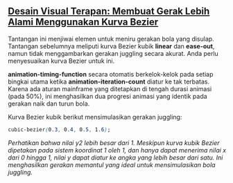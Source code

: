 ## [Desain Visual Terapan: Membuat Gerak Lebih Alami Menggunakan Kurva Bezier](https://learn.freecodecamp.org/responsive-web-design/applied-visual-design/make-motion-more-natural-using-a-bezier-curve)

Tantangan ini menjiwai elemen untuk meniru gerakan bola yang disulap. Tantangan sebelumnya meliputi kurva Bezier kubik **linear** dan **ease-out**, namun tidak menggambarkan gerakan juggling secara akurat. Anda perlu menyesuaikan kurva Bezier untuk ini.

**animation-timing-function** secara otomatis berkelok-kelok pada setiap bingkai utama ketika **animation-iteration-count** diatur ke tak terbatas. Karena ada aturan mainframe yang ditetapkan di tengah durasi animasi \(pada 50%\), ini menghasilkan dua progresi animasi yang identik pada gerakan naik dan turun bola.

Kurva Bezier kubik berikut mensimulasikan gerakan juggling:

```css
cubic-bezier(0.3, 0.4, 0.5, 1.6);
```

_Perhatikan bahwa nilai y2 lebih besar dari 1. Meskipun kurva kubik Bezier dipetakan pada sistem koordinat 1 oleh 1, dan hanya dapat menerima nilai x dari 0 hingga 1, nilai y dapat diatur ke angka yang lebih besar dari satu. Ini menghasilkan gerakan memantul yang ideal untuk mensimulasikan bola juggling._



